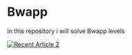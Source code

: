 # Bwapp
in this repository i will solve Bwapp levels

<a target="_blank" href="https://github-readme-medium-recent-article.vercel.app/medium/@mennashaaban00/11"><img src="https://github-readme-medium-recent-article.vercel.app/medium/@mennashaaban00/11" alt="Recent Article 2"> 
